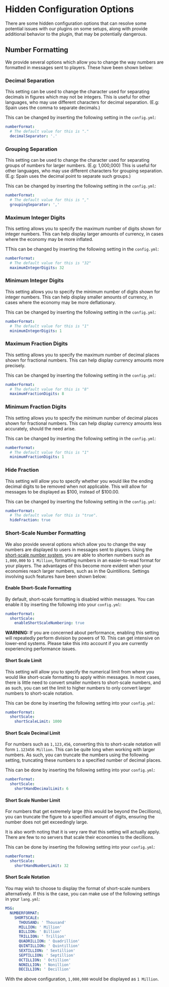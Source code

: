# Hidden Configuration Options

There are some hidden configuration options that can resolve some potential issues with our plugins on some setups, along with provide additional behavior to the plugin, that may be potentially dangerous.

## Number Formatting
We provide several options which allow you to change the way numbers are formatted in messages sent to players. These have been shown below:

### Decimal Separation
This setting can be used to change the character used for separating decimals in figures which may not be integers. This is useful for other languages, who may use different characters for decimal separation. (E.g: Spain uses the comma to separate decimals.)

This can be changed by inserting the following setting in the `config.yml`:
```yaml
numberFormat:
  # The default value for this is "."
  decimalSeparator: '.'
```

### Grouping Separation
This setting can be used to change the character used for separating groups of numbers for larger numbers. (E.g: 1,000,000) This is useful for other languages, who may use different characters for grouping separation. (E.g: Spain uses the decimal point to separate such groups.)

This can be changed by inserting the following setting in the `config.yml`:
```yaml
numberFormat:
  # The default value for this is ","
  groupingSeparator: ','
```

### Maximum Integer Digits
This setting allows you to specify the maximum number of digits shown for integer numbers. This can help display larger amounts of currency, in cases where the economy may be more inflated. 

TThis can be changed by inserting the following setting in the `config.yml`:
```yaml
numberFormat:
  # The default value for this is "32"
  maximumIntegerDigits: 32
```

### Minimum Integer Digits
This setting allows you to specify the minimum number of digits shown for integer numbers. This can help display smaller amounts of currency, in cases where the economy may be more deflationary.

This can be changed by inserting the following setting in the `config.yml`:
```yaml
numberFormat:
  # The default value for this is "1"
  minimumIntegerDigits: 1
```
### Maximum Fraction Digits
This setting allows you to specify the maximum number of decimal places shown for fractional numbers. This can help display currency amounts more precisely.

This can be changed by inserting the following setting in the `config.yml`:
```yaml
numberFormat:
  # The default value for this is "8"
  maximumFractionDigits: 8
```

### Minimum Fraction Digits
This setting allows you to specify the minimum number of decimal places shown for fractional numbers. This can help display currency amounts less accurately, should the need arise. 

This can be changed by inserting the following setting in the `config.yml`:
```yaml
numberFormat:
  # The default value for this is "1"
  minimumFractionDigits: 1
```

### Hide Fraction
This setting will allow you to specify whether you would like the ending decimal digits to be removed when not applicable. This will allow for messages to be displayed as $100, instead of $100.00.

This can be changed by inserting the following setting in the `config.yml`:
```yaml
numberFormat:
  # The default value for this is "true".
  hideFraction: true
```

### Short-Scale Number Formatting
We also provide several options which allow you to change the way numbers are displayed to users in messages sent to players. Using the [short-scale number system](https://en.wikipedia.org/wiki/Long_and_short_scales#:~:text=In%20the%20short%20scale%2C%20a,illion%20equals%20103n%2B3), you are able to shorten numbers such as `1,000,000` to `1 Million`, formatting numbers in an easier-to-read format for your players. The advantages of this become more evident when your economies reach larger numbers, such as in the Quintillions. Settings involving such features have been shown below:

#### Enable Short-Scale Formatting
By default, short-scale formatting is disabled within messages. You can enable it by inserting the following into your `config.yml`:
```yaml
numberFormat:
  shortScale:
    enableShortScaleNumbering: true
```

<p class="error"><b>WARNING:</b> If you are concerned about performance, enabling this setting will repeatedly perform division by powers of 10. This can get intensive on lower-end systems. Please take this into account if you are currently experiencing performance issues.</p>

#### Short Scale Limit
This setting will allow you to specify the numerical limit from where you would like short-scale formatting to apply within messages. In most cases, there is little need to convert smaller numbers to short-scale numbers, and as such, you can set the limit to higher numbers to only convert larger numbers to short-scale notation.

This can be done by inserting the following setting into your `config.yml`:
```yaml
numberFormat:
  shortScale:
    shortScaleLimit: 1000
```

#### Short Scale Decimal Limit
For numbers such as `1,123,456`, converting this to short-scale notation will form `1.123456 Million`. This can be quite long when working with larger numbers. As such, you can truncate the numbers using the following setting, truncating these numbers to a specified number of decimal places.

This can be done by inserting the following setting into your `config.yml`:
```yaml
numberFormat:
  shortScale:
    shortHandDecimalLimit: 6
```

#### Short Scale Number Limit
For numbers that get extremely large (this would be beyond the Decillions), you can truncate the figure to a specified amount of digits, ensuring the number does not get exceedingly large.

It is also worth noting that it is very rare that this setting will actually apply. There are few to no servers that scale their economies to the decillions. 

This can be done by inserting the following setting into your `config.yml`:
```yaml
numberFormat:
  shortScale:
    shortHandNumberLimit: 32
```

#### Short Scale Notation
You may wish to choose to display the format of short-scale numbers alternatively. If this is the case, you can make use of the following settings in your `lang.yml`:
```yaml
MSG:
  NUMBERFORMAT:
    SHORTSCALE:
      THOUSAND: ' Thousand'
      MILLION: ' Million'
      BILLION: ' Billion'
      TRILLION: ' Trillion'
      QUADRILLION: ' Quadrillion'
      QUINTILLION: ' Quintillion'
      SEXTILLION: ' Sextillion'
      SEPTILLION: ' Septillion'
      OCTILLION: ' Octillion'
      NONILLION: ' Nonillion'
      DECILLION: ' Decillion'
```

With the above configuration, `1,000,000` would be displayed as `1 Million`.